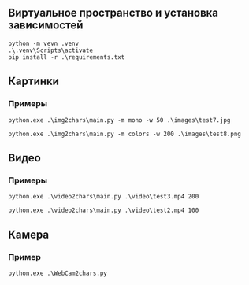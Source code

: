 ## Виртуальное пространство и установка зависимостей
```commandline
python -m vevn .venv
.\.venv\Scripts\activate
pip install -r .\requirements.txt
```

## Картинки
### Примеры
```commandline
python.exe .\img2chars\main.py -m mono -w 50 .\images\test7.jpg
```
```commandline
python.exe .\img2chars\main.py -m colors -w 200 .\images\test8.png
```

## Видео
### Примеры
```commandline
python.exe .\video2chars\main.py .\video\test3.mp4 200
```
```commandline
python.exe .\video2chars\main.py .\video\test2.mp4 100
```

## Камера
### Пример
```commandline
python.exe .\WebCam2chars.py
```